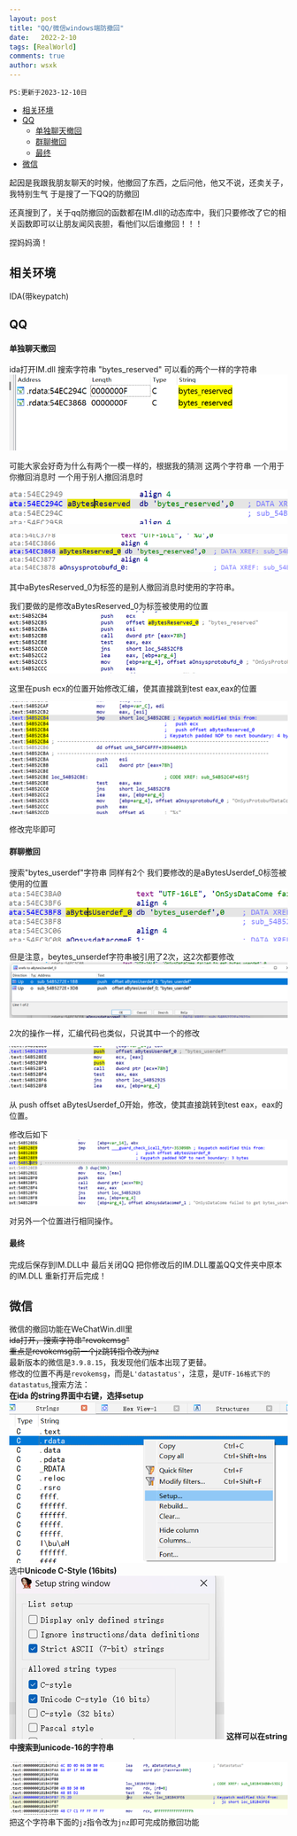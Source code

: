 ```yaml
---
layout: post
title: "QQ/微信windows端防撤回"
date:   2022-2-10
tags: [RealWorld]
comments: true
author: wsxk
---
```


`PS:更新于2023-12-10日`<br>

- [相关环境](#相关环境)
- [QQ](#qq)
    - [单独聊天撤回](#单独聊天撤回)
    - [群聊撤回](#群聊撤回)
    - [最终](#最终)
- [微信](#微信)

起因是我跟我朋友聊天的时候，他撤回了东西，之后问他，他又不说，还卖关子，我特别生气
于是搜了一下QQ的防撤回

还真搜到了，关于qq防撤回的函数都在IM.dll的动态库中，我们只要修改了它的相关函数即可以让朋友闻风丧胆，看他们以后谁撤回！！！

捏妈妈滴！


## 相关环境<br>
IDA(带keypatch)

## QQ<br>
#### 单独聊天撤回
ida打开IM.dll
搜索字符串 "bytes_reserved"
可以看的两个一样的字符串
![](https://raw.githubusercontent.com/wsxk/wsxk_pictures/main/2022-2-10-QQ%E9%98%B2%E6%92%A4%E5%9B%9E/1.png)

可能大家会好奇为什么有两个一模一样的，根据我的猜测
这两个字符串
一个用于你撤回消息时
一个用于别人撤回消息时

![](https://raw.githubusercontent.com/wsxk/wsxk_pictures/main/2022-2-10-QQ%E9%98%B2%E6%92%A4%E5%9B%9E/2.png)

![](https://raw.githubusercontent.com/wsxk/wsxk_pictures/main/2022-2-10-QQ%E9%98%B2%E6%92%A4%E5%9B%9E/3.png)

其中aBytesReserved_0为标签的是别人撤回消息时使用的字符串。

我们要做的是修改aBytesReserved_0为标签被使用的位置
![](https://raw.githubusercontent.com/wsxk/wsxk_pictures/main/2022-2-10-QQ%E9%98%B2%E6%92%A4%E5%9B%9E/4.png)

这里在push ecx的位置开始修改汇编，使其直接跳到test eax,eax的位置

![](https://raw.githubusercontent.com/wsxk/wsxk_pictures/main/2022-2-10-QQ%E9%98%B2%E6%92%A4%E5%9B%9E/5.png)

修改完毕即可

#### 群聊撤回
搜索"bytes_userdef"字符串
同样有2个
我们要修改的是aBytesUserdef_0标签被使用的位置
![](https://raw.githubusercontent.com/wsxk/wsxk_pictures/main/2022-2-10-QQ%E9%98%B2%E6%92%A4%E5%9B%9E/6.png)

但是注意，beytes_unserdef字符串被引用了2次，这2次都要修改
![](https://raw.githubusercontent.com/wsxk/wsxk_pictures/main/2022-2-10-QQ%E9%98%B2%E6%92%A4%E5%9B%9E/7.png)


2次的操作一样，汇编代码也类似，只说其中一个的修改

![](https://raw.githubusercontent.com/wsxk/wsxk_pictures/main/2022-2-10-QQ%E9%98%B2%E6%92%A4%E5%9B%9E/8.png)

从 push offset aBytesUserdef_0开始，修改，使其直接跳转到test eax，eax的位置。

修改后如下
![](https://raw.githubusercontent.com/wsxk/wsxk_pictures/main/2022-2-10-QQ%E9%98%B2%E6%92%A4%E5%9B%9E/9.png)

对另外一个位置进行相同操作。


#### 最终
完成后保存到IM.DLL中
最后关闭QQ
把你修改后的IM.DLL覆盖QQ文件夹中原本的IM.DLL
重新打开后完成！

## 微信<br>
微信的撤回功能在WeChatWin.dll里<br>
~~ida打开，搜索字符串"revokemsg"~~<br>
~~重点是revokemsg前一个jz跳转指令改为jnz~~<br>
最新版本的微信是`3.9.8.15`，我发现他们版本出现了更替。<br>
修改的位置不再是`revokemsg`，而是`L'datastatus'`，注意，是`UTF-16格式下的datastatus`,搜索方法：<br>
**在ida 的string界面中右键，选择setup**<br>
![](https://raw.githubusercontent.com/wsxk/wsxk_pictures/main/2023-7-6/20231210201318.png)
选中**Unicode C-Style (16bits)**<br>
![](https://raw.githubusercontent.com/wsxk/wsxk_pictures/main/2023-7-6/20231210201339.png)
**这样可以在string中搜索到unicode-16的字符串**<br><br>
![](https://raw.githubusercontent.com/wsxk/wsxk_pictures/main/2023-7-6/20231210201900.png)
把这个字符串下面的`jz`指令改为`jnz`即可完成防撤回功能<br>